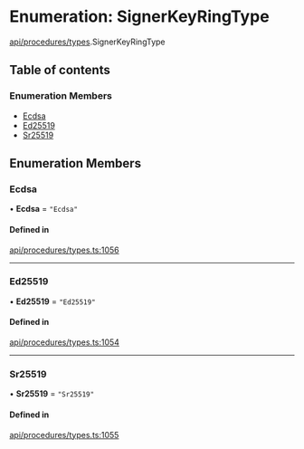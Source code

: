 # Enumeration: SignerKeyRingType

[api/procedures/types](../wiki/api.procedures.types).SignerKeyRingType

## Table of contents

### Enumeration Members

- [Ecdsa](../wiki/api.procedures.types.SignerKeyRingType#ecdsa)
- [Ed25519](../wiki/api.procedures.types.SignerKeyRingType#ed25519)
- [Sr25519](../wiki/api.procedures.types.SignerKeyRingType#sr25519)

## Enumeration Members

### Ecdsa

• **Ecdsa** = ``"Ecdsa"``

#### Defined in

[api/procedures/types.ts:1056](https://github.com/PolymeshAssociation/polymesh-sdk/blob/8a9e72221/src/api/procedures/types.ts#L1056)

___

### Ed25519

• **Ed25519** = ``"Ed25519"``

#### Defined in

[api/procedures/types.ts:1054](https://github.com/PolymeshAssociation/polymesh-sdk/blob/8a9e72221/src/api/procedures/types.ts#L1054)

___

### Sr25519

• **Sr25519** = ``"Sr25519"``

#### Defined in

[api/procedures/types.ts:1055](https://github.com/PolymeshAssociation/polymesh-sdk/blob/8a9e72221/src/api/procedures/types.ts#L1055)
